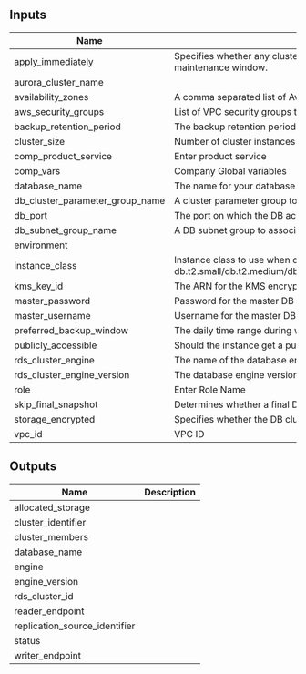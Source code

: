 
## Inputs

| Name | Description | Type | Default | Required |
|------|-------------|:----:|:-----:|:-----:|
| apply_immediately | Specifies whether any cluster modifications are applied immediately, or during the next maintenance window. | string | `false` | no |
| aurora_cluster_name |  | string | - | yes |
| availability_zones | A comma separated list of Availability Zones in the Region. | list | `<list>` | no |
| aws_security_groups | List of VPC security groups to associate with the Cluster. | list | - | yes |
| backup_retention_period | The backup retention period | string | `30` | no |
| cluster_size | Number of cluster instances to create | string | - | yes |
| comp_product_service | Enter product service | string | - | yes |
| comp_vars | Company Global variables | map | - | yes |
| database_name | The name for your database of up to 8 alpha-numeric characters. | string | - | yes |
| db_cluster_parameter_group_name | A cluster parameter group to associate with the cluster. | string | - | yes |
| db_port | The port on which the DB accepts connections. | string | `3306` | no |
| db_subnet_group_name | A DB subnet group to associate with this DB instance. | string | - | yes |
| environment |  | string | - | yes |
| instance_class | Instance class to use when creating RDS cluster - db.t2.small/db.t2.medium/db.r3.large/db.r3.xlarge/db.r3.2xlarge/db.r3.4xlarge/db.r3.8xlarge | string | `db.t2.medium` | no |
| kms_key_id | The ARN for the KMS encryption key | string | - | yes |
| master_password | Password for the master DB user. | string | - | yes |
| master_username | Username for the master DB user. | string | - | yes |
| preferred_backup_window | The daily time range during which automated backups are created | string | `01:00-03:00` | no |
| publicly_accessible | Should the instance get a public IP address? | string | `false` | no |
| rds_cluster_engine | The name of the database engine to be used for this DB cluster. | string | `aurora` | no |
| rds_cluster_engine_version | The database engine version. | string | `5.6.10a` | no |
| role | Enter Role Name | string | - | yes |
| skip_final_snapshot | Determines whether a final DB snapshot is created before the DB cluster is deleted. | string | `false` | no |
| storage_encrypted | Specifies whether the DB cluster is encrypted. | string | `true` | no |
| vpc_id | VPC ID | string | - | yes |

## Outputs

| Name | Description |
|------|-------------|
| allocated_storage |  |
| cluster_identifier |  |
| cluster_members |  |
| database_name |  |
| engine |  |
| engine_version |  |
| rds_cluster_id |  |
| reader_endpoint |  |
| replication_source_identifier |  |
| status |  |
| writer_endpoint |  |

